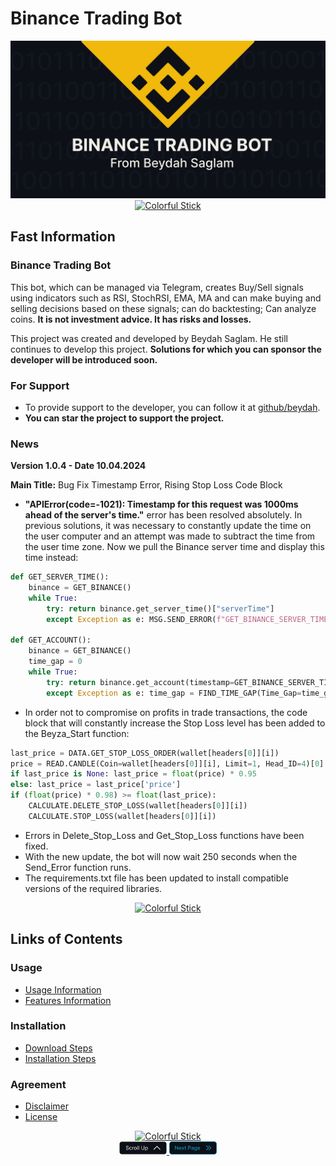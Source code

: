 # Binance Trading Bot

<div style="text-align:center;">
    <a href="#binance-trading-bot">
        <img src="https://raw.githubusercontent.com/beydah/asset/main/banner/binance-trading-bot-upper.png" alt="Colorful Stick">
    </a>
</div>

<div style="text-align:center;">
    <a href="#binance-trading-bot">
        <img src="https://i.imgur.com/waxVImv.png" alt="Colorful Stick">
    </a>
</div>

## Fast Information
### Binance Trading Bot

This bot, which can be managed via Telegram, creates Buy/Sell signals using indicators such as 
RSI, StochRSI, EMA, MA and can make buying and selling decisions based on these signals; can do backtesting; 
Can analyze coins. **It is not investment advice. It has risks and losses.**

This project was created and developed by Beydah Saglam. He still continues to develop this project. 
**Solutions for which you can sponsor the developer will be introduced soon.**

### For Support
- To provide support to the developer, you can follow it at [github/beydah](https://github.com/beydah).
- **You can star the project to support the project.**

### News 
**Version 1.0.4 - Date 10.04.2024**

**Main Title:** Bug Fix Timestamp Error, Rising Stop Loss Code Block
- **"APIError(code=-1021): Timestamp for this request was 1000ms ahead of the server's time."** error has been resolved
absolutely. In previous solutions, it was necessary to constantly update the time on the user computer and an attempt 
was made to subtract the time from the user time zone. Now we pull the Binance server time and display this time 
instead:

````python
def GET_SERVER_TIME():
    binance = GET_BINANCE()
    while True:
        try: return binance.get_server_time()["serverTime"]
        except Exception as e: MSG.SEND_ERROR(f"GET_BINANCE_SERVER_TIME: {e}")

def GET_ACCOUNT():
    binance = GET_BINANCE()
    time_gap = 0
    while True:
        try: return binance.get_account(timestamp=GET_BINANCE_SERVER_TIME() - time_gap)
        except Exception as e: time_gap = FIND_TIME_GAP(Time_Gap=time_gap, Error=f"GET_ACCOUNT: {e}")
````

- In order not to compromise on profits in trade transactions, the code block that will constantly increase the Stop 
Loss level has been added to the Beyza_Start function:

````python
last_price = DATA.GET_STOP_LOSS_ORDER(wallet[headers[0]][i])
price = READ.CANDLE(Coin=wallet[headers[0]][i], Limit=1, Head_ID=4)[0]
if last_price is None: last_price = float(price) * 0.95
else: last_price = last_price['price']
if (float(price) * 0.98) >= float(last_price):
    CALCULATE.DELETE_STOP_LOSS(wallet[headers[0]][i])
    CALCULATE.STOP_LOSS(wallet[headers[0]][i])
````

- Errors in Delete_Stop_Loss and Get_Stop_Loss functions have been fixed.
- With the new update, the bot will now wait 250 seconds when the Send_Error function runs.
- The requirements.txt file has been updated to install compatible versions of the required libraries.

<div style="text-align:center;">
    <a href="#binance-trading-bot">
        <img src="https://i.imgur.com/waxVImv.png" alt="Colorful Stick">
    </a>
</div>

## Links of Contents
### Usage
- [Usage Information](https://github.com/beydah/Binance-Trading-Bot/blob/main/documents/usage.md#usage-information)
- [Features Information](https://github.com/beydah/Binance-Trading-Bot/blob/main/documents/usage.md#features-information)

### Installation
- [Download Steps](https://github.com/beydah/Binance-Trading-Bot/blob/main/documents/installation.md#download-steps)
- [Installation Steps](https://github.com/beydah/Binance-Trading-Bot/blob/main/documents/installation.md#installation-steps)

### Agreement
- [Disclaimer](https://github.com/beydah/Binance-Trading-Bot/blob/main/documents/agreement.md#disclaimer)
- [License](https://github.com/beydah/Binance-Trading-Bot/blob/main/documents/agreement.md#license)

<div style="text-align:center;">
    <a href="#binance-trading-bot">
        <img src="https://i.imgur.com/waxVImv.png" alt="Colorful Stick">
    </a>
</div>

<div style="text-align: center;">
    <a href="#binance-trading-bot">
        <img src="https://raw.githubusercontent.com/beydah/asset/main/button/scroll_off.png" style="width: 15%;"  alt="^ Scroll UP ^">
    </a>
    <a href="https://github.com/beydah/Binance-Trading-Bot/blob/main/documents/usage.md">
        <img src="https://raw.githubusercontent.com/beydah/asset/main/button/next_on.png" style="width: 15%;"  alt=">> Continue Reading >>">
    </a>
</div>
